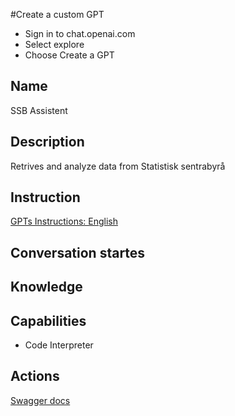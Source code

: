 #Create a custom GPT

- Sign in to chat.openai.com
- Select explore
- Choose Create a GPT

## Name
SSB Assistent

## Description
Retrives and analyze data from Statistisk sentrabyrå

## Instruction
[GPTs Instructions: English](https://github.com/PxTools/lab_gpt/wiki/Instructions-%E2%80%90-GPTs-:-English)

## Conversation startes

## Knowledge

## Capabilities
- Code Interpreter
  
## Actions
[Swagger docs](https://github.com/PxTools/lab_gpt/blob/main/OpenApi/swagger.json)

